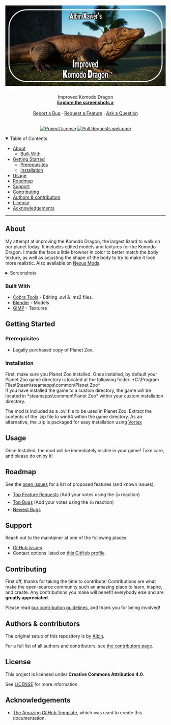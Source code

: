<h1 align="center">
  <a href="https://github.com/Albin-Xavier/PZ-Improved-Komodo-Dragon">
    <img src="docs/images/banner.png" alt="Project Banner" width="640" height="auto">
  </a>
</h1>

<div align="center">
  Improved Komodo Dragon
  <br />
  <a href="#about"><strong>Explore the screenshots »</strong></a>
  <br />
  <br />
  <a href="https://github.com/Albin-Xavier/PZ-Improved-Komodo-Dragon/issues/new?assignees=&labels=bug&template=01_BUG_REPORT.md&title=bug%3A+">Report a Bug</a>
  ·
  <a href="https://github.com/Albin-Xavier/PZ-Improved-Komodo-Dragon/issues/new?assignees=&labels=enhancement&template=02_FEATURE_REQUEST.md&title=feat%3A+">Request a Feature</a>
  .
  <a href="https://github.com/Albin-Xavier/PZ-Improved-Komodo-Dragon/issues/new?assignees=&labels=question&template=04_SUPPORT_QUESTION.md&title=support%3A+">Ask a Question</a>
</div>

<div align="center">
<br />

[![Project license](https://img.shields.io/github/license/Albin-Xavier/PZ-Improved-Komodo-Dragon?style=flat-square)](LICENSE)
[![Pull Requests welcome](https://img.shields.io/badge/PRs-welcome-ff69b4.svg?style=flat-square)](https://github.com/Albin-Xavier/PZ-Improved-Komodo-Dragon/issues?q=is%3Aissue+is%3Aopen+label%3A%22help+wanted%22)

</div>

<details open="open">
<summary>Table of Contents</summary>

- [About](#about)
  - [Built With](#built-with)
- [Getting Started](#getting-started)
  - [Prerequisites](#prerequisites)
  - [Installation](#installation)
- [Usage](#usage)
- [Roadmap](#roadmap)
- [Support](#support)
- [Contributing](#contributing)
- [Authors & contributors](#authors--contributors)
- [License](#license)
- [Acknowledgements](#acknowledgements)

</details>

---

## About

My attempt at improving the Komodo Dragon, the largest lizard to walk on our planet today. It includes edited models and textures for the Komodo Dragon. I made the face a little browner in color to better match the body texture, as well as adjusting the shape of the body to try to make it look more realistic. Also available on [Nexus Mods](https://www.nexusmods.com/planetzoo/mods/1187).

<details>
<summary>Screenshots</summary>
<br>

|                          Male Komodo Dragon                           |                          Female Komodo Dragon                          |
| :-------------------------------------------------------------------: | :--------------------------------------------------------------------: |
| <img src="docs/images/male-1.jpg" title="Male Komodo" width="100%">   | <img src="docs/images/female-1.jpg" title="Female Komodo" width="100%">|
| <img src="docs/images/male-2.jpg" title="Male Komodo" width="100%">   | <img src="docs/images/female-2.jpg" title="Female Komodo" width="100%">|
| <img src="docs/images/male-3.jpg" title="Male Komodo" width="100%">   | <img src="docs/images/female-3.jpg" title="Female Komodo" width="100%">|
| <img src="docs/images/male-4.jpg" title="Male Komodo" width="100%">   | <img src="docs/images/female-4.jpg" title="Female Komodo" width="100%">|
| <img src="docs/images/male-5.jpg" title="Male Komodo" width="100%">   | <img src="docs/images/female-5.jpg" title="Female Komodo" width="100%">|
| <img src="docs/images/male-6.jpg" title="Male Komodo" width="100%">   | <img src="docs/images/female-6.jpg" title="Female Komodo" width="100%">|
| <img src="docs/images/male-7.jpg" title="Male Komodo" width="100%">   | <img src="docs/images/female-7.jpg" title="Female Komodo" width="100%">|

</details>

### Built With

- [Cobra Tools](https://github.com/OpenNaja/cobra-tools) - Editing .ovl & .ms2 files.
- [Blender](https://www.blender.org/) - Models
- [GIMP](https://www.gimp.org/) - Textures

## Getting Started

### Prerequisites

- Legally purchased copy of Planet Zoo.

### Installation

First, make sure you Planet Zoo installed. Once installed, by default your Planet Zoo game directory is located at the following folder: \*C:\Program Files\Steam\steamapps\common\Planet Zoo\*\
If you have installed the game to a custom directory, the game will be located in \*steamapps\common\Planet Zoo\* within your custom installation directory.

The mod is included as a .ovl file to be used in Planet Zoo. Extract the contents of the .zip file to win64 within the game directory. As an alternative, the .zip is packaged for easy installation using [Vortex](https://www.nexusmods.com/about/vortex/)

## Usage

Once Installed, the mod will be immediately visible in your game! Take care, and please do enjoy it!

## Roadmap

See the [open issues](https://github.com/Albin-Xavier/PZ-Improved-Komodo-Dragon/issues) for a list of proposed features (and known issues).

- [Top Feature Requests](https://github.com/Albin-Xavier/PZ-Improved-Komodo-Dragon/issues?q=label%3Aenhancement+is%3Aopen+sort%3Areactions-%2B1-desc) (Add your votes using the 👍 reaction)
- [Top Bugs](https://github.com/Albin-Xavier/PZ-Improved-Komodo-Dragon/issues?q=is%3Aissue+is%3Aopen+label%3Abug+sort%3Areactions-%2B1-desc) (Add your votes using the 👍 reaction)
- [Newest Bugs](https://github.com/Albin-Xavier/PZ-Improved-Komodo-Dragon/issues?q=is%3Aopen+is%3Aissue+label%3Abug)

## Support

Reach out to the maintainer at one of the following places:

- [GitHub issues](https://github.com/Albin-Xavier/pz-remastered-timber-wolf/issues/new?assignees=&labels=question&template=04_SUPPORT_QUESTION.md&title=support%3A+)
- Contact options listed on [this GitHub profile](https://github.com/Albin-Xavier).

## Contributing

First off, thanks for taking the time to contribute! Contributions are what make the open-source community such an amazing place to learn, inspire, and create. Any contributions you make will benefit everybody else and are **greatly appreciated**.


Please read [our contribution guidelines](docs/CONTRIBUTING.md), and thank you for being involved!

## Authors & contributors

The original setup of this repository is by [Albin](https://github.com/Albin-Xavier).

For a full list of all authors and contributors, see [the contributors page](https://github.com/Albin-Xavier/PZ-Improved-Komodo-Dragon/contributors).


## License

This project is licensed under **Creative Commons Attribution 4.0**.

See [LICENSE](LICENSE) for more information.

## Acknowledgements

- [The Amazing GitHub Template](https://github.com/dec0dOS/amazing-github-template), which was used to create this documentation.
